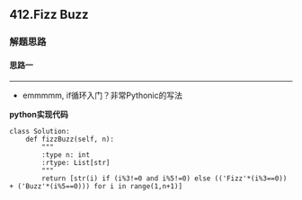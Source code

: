 ## 412.Fizz Buzz
### 解题思路
#### 思路一
****
- emmmmm, if循环入门？非常Pythonic的写法

**python实现代码**
```
class Solution:
    def fizzBuzz(self, n):
        """
        :type n: int
        :rtype: List[str]
        """
        return [str(i) if (i%3!=0 and i%5!=0) else (('Fizz'*(i%3==0)) + ('Buzz'*(i%5==0))) for i in range(1,n+1)]

```

